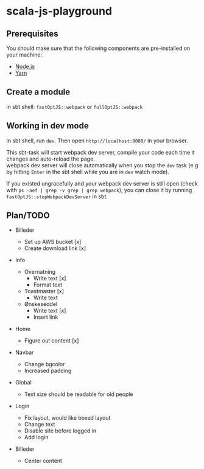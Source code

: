 scala-js-playground
====

## Prerequisites

You should make sure that the following components are pre-installed on your machine:

 - [Node.js](https://nodejs.org/en/download/)
 - [Yarn](https://yarnpkg.com/en/docs/install)

## Create a module
in sbt shell: `fastOptJS::webpack` or `fullOptJS::webpack`

## Working in dev mode
In sbt shell, run `dev`. Then open `http://localhost:8080/` in your browser.

This sbt-task will start webpack dev server, compile your code each time it changes
and auto-reload the page.  
webpack dev server will close automatically when you stop the `dev` task
(e.g by hitting `Enter` in the sbt shell while you are in `dev` watch mode).

If you existed ungracefully and your webpack dev server is still open (check with `ps -aef | grep -v grep | grep webpack`),
you can close it by running `fastOptJS::stopWebpackDevServer` in sbt.


## Plan/TODO

- Billeder
    - Set up AWS bucket [x]
    - Create download link [x]
- Info
    - Overnatning
        - Write text [x]
        - Format text
    - Toastmaster [x]
        - Write text
    - Ønskeseddel 
        - Write text [x]
        - Insert link

- Home 
    - Figure out content [x]
- Navbar
    - Change bgcolor
    - Increased padding
- Global
    - Text size should be readable for old people
- Login
    - Fix layout, would like boxed layout
    - Change text
    - Disable site before logged in
    - Add login
- Billeder
    - Center content